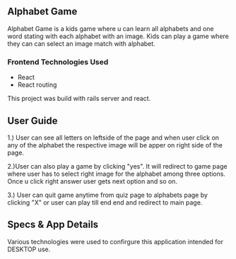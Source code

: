 <h2>Alphabet Game</h2>

<p>Alphabet Game is a kids game where u can learn all alphabets and one word stating with each alphabet with an image. Kids can play a game where they can can select an image match with alphabet.</p>

<h3>Frontend Technologies Used</h3>
<ul>
 <li>React</li>
 <li>React routing</li>
</ul>


This project was build with rails server and react.


<h2>User Guide</h2>
1.) User can see all letters on leftside of the page and when user click on any of the alphabet the respective image will be apper on right side of the page.<br/>
<p></p>
2.)User can also play a game by clicking "yes". It will redirect to game page where user has to select right image for the alphabet among three options. Once u click right answer user gets next option and so on.<br/>
<p></p>
3.) User can quit game anytime from quiz page to alphabets page by clicking "X" or user can play till end end and redirect to main page.<br/>
<p></p>

<h2>Specs & App Details</h2>
Various technologies were used to confirgure this application intended for DESKTOP use.


  